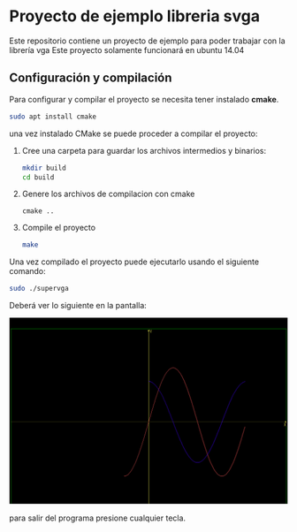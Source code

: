 # Proyecto de ejemplo libreria svga

Este repositorio contiene un proyecto de ejemplo para poder trabajar con la librería vga
Este proyecto solamente funcionará en ubuntu 14.04
## Configuración y compilación
Para configurar y compilar el proyecto se necesita tener instalado **cmake**. 

```bash
sudo apt install cmake
```

una vez instalado CMake se puede proceder a compilar el proyecto:

1. Cree una carpeta para guardar los archivos intermedios y binarios:

    ```bash
    mkdir build
    cd build
    ```

2. Genere los archivos de compilacion con cmake

    ```bask
    cmake ..
    ```

3. Compile el proyecto

    ```bash
    make
    ```


Una vez compilado el proyecto puede ejecutarlo usando el siguiente comando:

```bash
sudo ./supervga
```

Deberá ver lo siguiente en la pantalla:

![dibujo](img/seno.png)

para salir del programa presione cualquier tecla.
